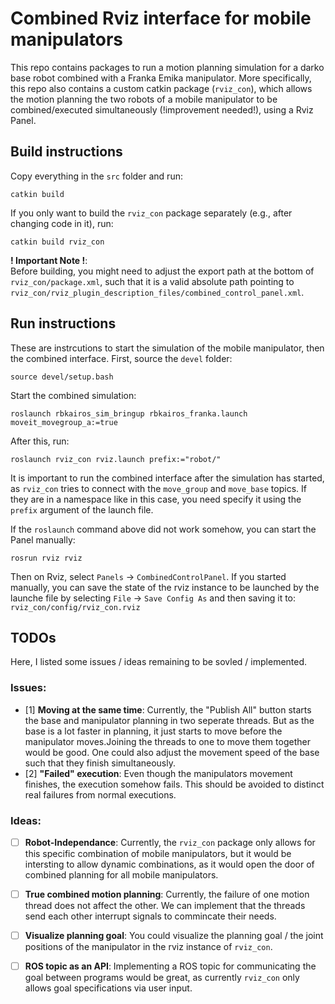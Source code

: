 # Combined Rviz interface for mobile manipulators
This repo contains packages to run a motion planning simulation for a darko base robot combined with a Franka Emika manipulator.
More specifically, this repo also contains a custom catkin package (`rviz_con`), which allows the motion planning the two robots of a mobile manipulator 
to be combined/executed simultaneously (!improvement needed!), using a Rviz Panel.

## Build instructions
Copy everything in the `src` folder and run:
```
catkin build
```
If you only want to build the `rviz_con` package separately (e.g., after changing code in it), run:
```
catkin build rviz_con
```
**! Important Note !**:  
Before building, you might need to adjust the export path at the bottom of `rviz_con/package.xml`, such that it is a valid absolute path pointing to `rviz_con/rviz_plugin_description_files/combined_control_panel.xml`.

## Run instructions
These are instrcutions to start the simulation of the mobile manipulator, then the combined interface.
First, source the `devel` folder:
```
source devel/setup.bash
```
Start the combined simulation:
```
roslaunch rbkairos_sim_bringup rbkairos_franka.launch moveit_movegroup_a:=true
```
After this, run:
```
roslaunch rviz_con rviz.launch prefix:="robot/"
```
It is important to run the combined interface after the simulation has started, as `rviz_con` tries to connect with the `move_group` and `move_base` topics.
If they are in a namespace like in this case, you need specify it using the `prefix` argument of the launch file.

If the `roslaunch` command above did not work somehow, you can start the Panel manually:
```
rosrun rviz rviz
```
Then on Rviz, select `Panels` -> `CombinedControlPanel`.
If you started manually, you can save the state of the rviz instance to be launched by the launche file by selecting `File` -> `Save Config As` and then saving it to: `rviz_con/config/rviz_con.rviz`

## TODOs
Here, I listed some issues / ideas remaining to be sovled / implemented.

### Issues:
- [1] **Moving at the same time**: Currently, the "Publish All" button starts the base and manipulator planning in two seperate threads. But as the base is a lot faster in planning, it just starts to move before the manipulator moves.Joining the threads to one to move them together would be good. One could also adjust the movement speed of the base such that they finish simultaneously.
- [2] **"Failed" execution**: Even though the manipulators movement finishes, the execution somehow fails. This should be avoided to distinct real failures from normal executions.

### Ideas:
- [ ] **Robot-Independance**: Currently, the `rviz_con` package only allows for this specific combination of mobile manipulators, but it would be intersting to allow dynamic combinations, as it would open the door of combined planning for all mobile manipulators.
- [ ] **True combined motion planning**: Currently, the failure of one motion thread does not affect the other. We can implement that the threads send each other interrupt signals to commincate their needs.
- [ ] **Visualize planning goal**: You could visualize the planning goal / the joint positions of the manipulator in the rviz instance of `rviz_con`.
- [ ] **ROS topic as an API**: Implementing a ROS topic for communicating the goal between programs would be great, as currently `rviz_con` only allows goal specifications via user input.

